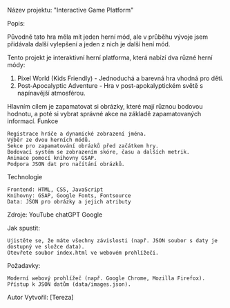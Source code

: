 Název projektu: "Interactive Game Platform"

Popis:

Původně tato hra měla mít jeden herní mód, ale v průběhu vývoje jsem přidávala další vylepšení a jeden z nich je další hení mód.  

Tento projekt je interaktivní herní platforma, která nabízí dva různé herní módy:

1. Pixel World (Kids Friendly) - Jednoduchá a barevná hra vhodná pro děti.
2. Post-Apocalyptic Adventure - Hra v post-apokalyptickém světě s napínavější atmosférou.

Hlavním cílem je zapamatovat si obrázky, které mají různou bodovou hodnotu, a poté si vybrat správné akce na základě zapamatovaných informací.
Funkce

    Registrace hráče a dynamické zobrazení jména.
    Výběr ze dvou herních módů.
    Sekce pro zapamatování obrázků před začátkem hry.
    Bodovací systém se zobrazením skóre, času a dalších metrik.
    Animace pomocí knihovny GSAP.
    Podpora JSON dat pro načítání obrázků.

Technologie

    Frontend: HTML, CSS, JavaScript
    Knihovny: GSAP, Google Fonts, Fontsource
    Data: JSON pro obrázky a jejich atributy

Zdroje: 
    YouTube
    chatGPT
    Google

Jak spustit:

    Ujistěte se, že máte všechny závislosti (např. JSON soubor s daty je dostupný ve složce data).
    Otevřete soubor index.html ve webovém prohlížeči.

Požadavky:

    Moderní webový prohlížeč (např. Google Chrome, Mozilla Firefox).
    Přístup k JSON datům (data/images.json).


Autor
Vytvořil: [Tereza]